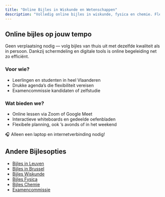 ```yaml
---
title: "Online Bijles in Wiskunde en Wetenschappen"
description: "Volledig online bijles in wiskunde, fysica en chemie. Flexibel, persoonlijk en effectief – waar je ook bent."
---
```


## Online bijles op jouw tempo

Geen verplaatsing nodig — volg bijles van thuis uit met dezelfde kwaliteit als in persoon. Dankzij schermdeling en digitale tools is online begeleiding net zo efficiënt.

### Voor wie?

- Leerlingen en studenten in heel Vlaanderen
- Drukke agenda’s die flexibiliteit vereisen
- Examencommissie kandidaten of zelfstudie

### Wat bieden we?

- Online lessen via Zoom of Google Meet
- Interactieve whiteboards en gedeelde oefenbladen
- Flexibele planning, ook ’s avonds of in het weekend

🎧 Alleen een laptop en internetverbinding nodig!

## Andere Bijlesopties

- [Bijles in Leuven](/bijles-leuven/)
- [Bijles in Brussel](/bijles-brussel/)
- [Bijles Wiskunde](/wiskunde/)
- [Bijles Fysica](/fysica/)
- [Bijles Chemie](/chemie/)
- [Examencommissie](/examencommissie/)
